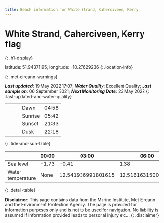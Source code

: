 ```yaml
---
title: Beach information for White Strand, Caherciveen, Kerry
---
```

# White Strand, Caherciveen, Kerry <span class="material-icons blue-flag" alt="This a Blue Flag beach">flag</span>
{: .h1-display}

latitude: 51.94371195, longitude: -10.27629236
{: .location-info}


{: .met-eireann-warnings}

___Last updated___: 19 May 2022 17:07; ___Water Quality___: Excellent Quality;
___Last sample on___: 06 September 2021; ___Next Monitoring Date___: 23 May 2022
{: .last-updated-and-water-quality}

|   |   |   |   |   |
|---|---|---|---|---|
|   |   |   | Dawn  | 04:58 |
|   |   |   | Sunrise  | 05:42 |
|   |   |   | Sunset  | 21:33 |
|   |   |   | Dusk  | 22:18 |
{: .tide-and-sun-table}

<div></div>

| | 00:00 | 03:00 | 06:00 | 09:00 | 12:00 | 15:00 | 18:00 | 21:00 |
|---|---|---|---|---|---|---|---|---|
| Sea level | -1.73 | -0.41 | 1.38 | 0.33| -1.49 | -0.47 | 1.43 | 0.69 |
| Water temperature | None | 12.541936991801615 | 12.516163150009714 | 12.535629672777473 | 12.657405566642698 | 12.724998195230421 | 12.67844463198069 | 12.62241965517005 |
{: .detail-table}

__Disclaimer__: This page contains data from the Marine Institute,
Met Eireann and the Environment Protection Agency. The page is provided for
information purposes only and is not to be used for navigation. No liability
is assumed if information provided leads to personal injury etc...
{: .disclaimer}